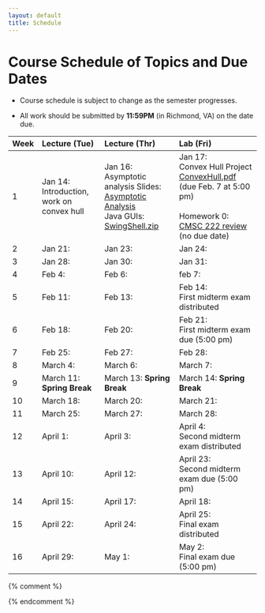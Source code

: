 ```yaml
---
layout: default
title: Schedule
---
```


# Course Schedule of Topics and Due Dates

* Course schedule is subject to change as the semester progresses. 

* All work should be submitted by **11:59PM** (in Richmond, VA) on the date due.

| Week | Lecture (Tue)                              | Lecture (Thr)                                 | Lab (Fri)                                        |
| :--- | :---                                       | :---                                          | :---                                                  |
| 1    | Jan 14:   <br />Introduction, work on convex hull<br />  | Jan 16: <br />Asymptotic analysis  Slides: [Asymptotic Analysis](lectures/AsymptoticAnalysis.pdf)<br /> Java GUIs: [SwingShell.zip](code/SwingShell.zip) <br />  | Jan 17: <br /> Convex Hull Project [ConvexHull.pdf](projects/ConvexHull.pdf) (due Feb. 7 at 5:00 pm) <br />  <br /> Homework 0: [CMSC 222 review](homeworks/homework0.md) (no due date) <br /> |
| 2    | Jan 21:  | Jan 23:   | Jan 24:  |
| 3    | Jan 28:      | Jan 30:     | Jan 31:  |
| 4    | Feb 4:  | Feb 6:  | feb 7:   |
| 5    | Feb 11:    | Feb 13:   | Feb 14: <br /> First midterm exam distributed <br />  |
| 6    | Feb 18: | Feb 20:  | Feb 21: <br />First midterm exam due (5:00 pm) <br />  |
| 7    | Feb 25:  | Feb 27:   | Feb 28:    |
| 8    | March 4:  | March 6:  | March 7:  |
| 9    | March 11: **Spring Break**  | March 13: **Spring Break**   | March 14:   **Spring Break**   |
| 10   | March 18:     | March 20: | March 21:    |
| 11   | March 25: | March 27: | March 28:  |
| 12   | April 1:    | April 3:  | April 4:   <br /> Second midterm exam distributed <br />   |
| 13   | April 10: | April 12:  | April 23:   <br /> Second midterm exam due (5:00 pm) <br />  |
| 14   | April 15:  | April 17:  | April 18: |
| 15   | April 22:  | April 24:  | April 25:   <br /> Final exam distributed <br />    |
| 16   | April 29:    |    May 1:   | May 2: <br /> Final exam due (5:00 pm) <br /> |
{% comment %}             

{% endcomment %}










